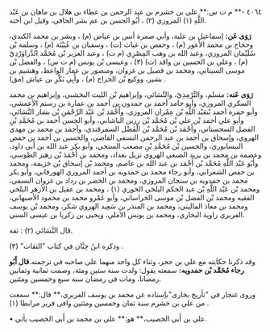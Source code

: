 ٤٠٦٤ -** م ت س:** علي بن خشرم بن عبد الرحمن بن عطاء بن هلال بن ماهان بن عَبْد اللَّهِ (١) المروزي (٢) ، أَبُو الحسن بن عم بشر الحافي، وقيل ابن أخته.

**رَوَى عَن:** إسماعيل بن علية، وأبي ضمرة أنس بن عياض (م) ، وبشر بن محمد الكندي، وحجاج بن محمد الأَعور (م) ، وحفص بن غياث (ت) ، وسفيان بن عُيَيْنَة (م) ، وسلمة بْن سُلَيْمان المروزي، وعبد الله بن وهب المِصْرِي (م ت) ، وعبد العزيز بْن مُحَمَّد الدَّراوَرْدِيّ (م) ، وعلي بن الحسين بن واقد (ت) (٣) ، وعيسى بْن يونس (م ت س) ، والفضل بْن موسى السيناني، ومحمد بن فضيل بن غزوان، ومنصور بن عمار الواعظ، وهشيم بن بشير، ووكيع بْن الجراح (م) ، وأَبِي بَكْرِ بن عياش (مق) .

**رَوَى عَنه:** مسلم، والتِّرْمِذِيّ، والنَّسَائي، وإبراهيم بْن الليث النخشبي، وإبراهيم بن محمد السكري المروزي، وأبو حامد أحمد بن حمدون بن أحمد بن عمارة بن رستم الأعمشي، وأبو حمزة أحمد بْنعَبْد اللَّهِ بْن عِمْران المروزي، وأَحْمَد بْن عَبْد الرَّحْمَنِ بْن بشار النَّسَائي، وأبو علي أحمد بْن علي بْن مُحَمَّد بْن رزين الباشاني، وأبو الحسن أحمد بن مُحَمَّدِ بْنِ الفضل السجستاني، وأَحْمَد بْن مُحَمَّد بْن الْفَضْل السمرقندي، وأحمد بن محمد بن مهدي الهروي، وإسحاق بن أحمد بن عبد الرحمن النسفي القاضي، والحسين بن أحمد بن حفص النيسابوري، والحسين بْن مُحَمَّدِ بْنِ مصعب السنجي، وأبو بكر عبد الله بن أَبي داود، وعصمة بن محمد بن يزيد الضبعي الهروي نزيل بغداد، ومحمد بن أَحْمَدَ بْن زهير الطوسي، وأَبُو عَبْد اللَّهِ مُحَمَّد بْن أَحْمَد بن عبد الله بن عاصم، ومحمد بْن إسحاق بْن خزيمة، ومحمد بن حفص الشعراني، وأبو رجاء محمد بن حمدويه بن أحمد المروزي الهورقاني، وأبو بكر محمد بن حمدويه بن سنجان المروزي، ومحمد بن الخضر بن رداد بن غزوان النسفي، ومحمد بْن عَبْد اللَّهِ بْن عبد الحكم البلخي الخوري (١) ، ومحمد بن عقيل بن الأزهر البلخي الفقيه ومحمد بْن الفضل بْن موسى الخراساني، وأبو عَمْرو محمد بن محمود الأصبهاني، ومحمد بن معاذ الماليني، ومحمد بن المنذر بن سَعِيد الهروي شكر، ومحمد بْن يوسف الفربري راوية البخاري، ومحمد بن يونس الآملي، ويحيى بن زكريا بن عيسى السني.

قال النَّسَائي (٢) : ثقة.

وذكره ابنُ حِبَّان في كتاب "الثقات" (٣) .

وقد ذكرنا حكايته مع علي بن حجر، وثناء كل واحد منهما على صاحبه في ترجمته.**قال أَبُو رجاء مُحَمَّد بْن حمدويه:** سمعته يقول: ولدت سنة ستين ومئة، وصمت ثمانية وثمانين رمضانا، ومات في رمضان سنة سبع وخمسين ومئتين.

وروى غنجار في "تأريخ بخارى"بإسناده عن محمد بن يوسف الفربري،** قال:** سمعت من علي بن خشرم سنة ثمان وخمسين ومئتين وافى فربر مرابطا (١) .

• علي بن أَبي الخصيب،** هو:** علي بن محمد بن أَبي الخصيب يأتي.